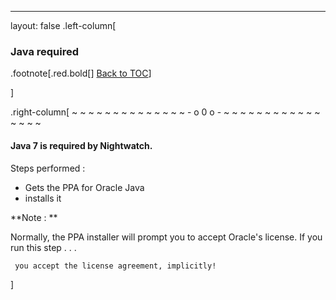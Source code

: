 ---
layout: false
.left-column[
  ### Java required
.footnote[.red.bold[] [Back to TOC](..)] 
<!-- -->]
.right-column[
~ ~ ~ ~ ~ ~ ~ ~ ~ ~ ~ ~ ~ ~ - o 0 o - ~ ~ ~ ~ ~ ~ ~ ~ ~ ~ ~ ~ ~ ~ ~ ~

#### Java 7 is required by Nightwatch. 

Steps performed :
 - Gets the PPA for Oracle Java
 - installs it

**Note : **

Normally, the PPA installer will prompt you to accept Oracle's license.  If you run this step . . . 

     you accept the license agreement, implicitly!

<!-- -->]
